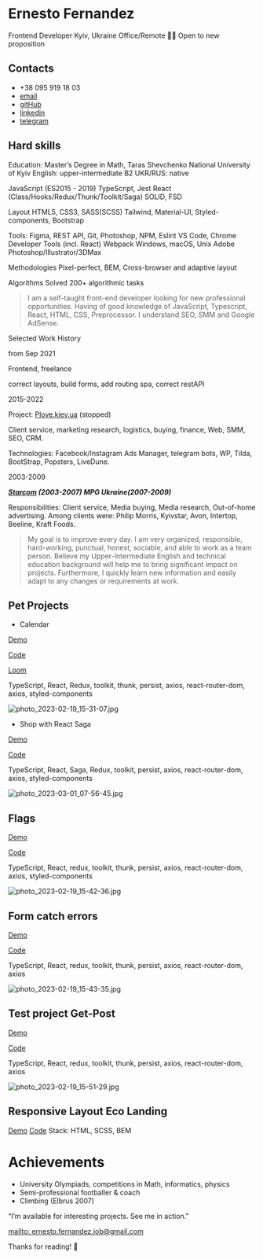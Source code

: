 # Ernesto Fernandez

Frontend Developer
Kyiv, Ukraine  Office/Remote 👨‍💻 Open to new proposition

## Contacts

   - +38 095 919 18 03
   - [email](mailto:ernesto.fernandez.job@gmail.com)
   - [gitHub](https://github.com/ErnestoFernandezUA)
   - [linkedin](https://www.linkedin.com/in/ernesto-fernandez-15699714a/)
   - [telegram](https://t.me/ernestofernandez)

## Hard skills

Education: Master’s Degree in Math, Taras Shevchenko National University of Kyiv
English: upper-intermediate B2
UKR/RUS: native

JavaScript (ES2015 - 2019) 
TypeScript, Jest
React (Class/Hooks/Redux/Thunk/Toolkit/Saga)
SOLID, FSD

Layout 
HTML5, CSS3, SASS(SCSS)
Tailwind, Material-UI, Styled-components, Bootstrap

Tools: 
Figma, REST API, Git, Photoshop, NPM, Eslint 
VS Code, Chrome Developer Tools (incl. React)
Webpack
Windows, macOS, Unix
Adobe Photoshop/Illustrator/3DMax

Methodologies
Pixel-perfect, BEM,
Cross-browser and adaptive layout

Algorithms
Solved 200+ algorithmic tasks

> I am a self-taught front-end developer looking for new professional opportunities. 
> Having of good knowledge of JavaScript, Typescript, React, HTML, CSS, Preprocessor. 
> I understand SEO, SMM and Google AdSense.


Selected Work History

from Sep 2021

Frontend, freelance

correct layouts, build forms, add routing spa, correct restAPI

2015-2022

Project: [Plove.kiev.ua](http://plove.kiev.ua/) (stopped)

Client service, marketing research, logistics, buying, finance, Web, SMM, SEO,
CRM.

Technologies: Facebook/Instagram Ads Manager, telegram bots, WP, Tilda, BootStrap,
Popsters, LiveDune.

2003-2009

***[Starcom](https://publicisgroupe.com.ua/ua/brand/starcom/)  (2003-2007)  MPG Ukraine(2007-2009)***

Responsibilities: Client service, Media buying, Media research, Out-of-home advertising.
Among clients were: Philip Morris, Kyivstar, Avon, Intertop, Beeline, Kraft Foods.


> My goal is to improve every day. I am very organized, responsible, hard-working, punctual,
> honest, sociable, and able to work as a team person. Believe my Upper-Intermediate English
> and technical education background will help me to bring significant impact on projects.
> Furthermore, I quickly learn new information and easily adapt to any changes or
> requirements at work.


## Pet Projects

+ Calendar

[Demo](https://ernestofernandezua.github.io/react_calendar/)

[Code](https://github.com/ErnestoFernandezUA/react_calendar)

[Loom](https://www.loom.com/share/a541611e36c04e469fd4b07c64c8a603)

TypeScript, React, Redux, toolkit, thunk, persist, axios, react-router-dom, axios, styled-components

![photo_2023-02-19_15-31-07.jpg](https://s3-us-west-2.amazonaws.com/secure.notion-static.com/1eece9f6-2f0c-4a96-bc34-999c3419b0bd/photo_2023-02-19_15-31-07.jpg)

+ Shop with React Saga

[Demo](https://ernestofernandezua.github.io/REACT_KITGLOBAL_TESTING_TASK/)

[Code](https://github.com/ErnestoFernandezUA/REACT_KITGLOBAL_TESTING_TASK)

TypeScript, React, Saga, Redux, toolkit, persist, axios, react-router-dom, axios, styled-components

![photo_2023-03-01_07-56-45.jpg](https://s3-us-west-2.amazonaws.com/secure.notion-static.com/5c26f170-7ca7-4cc8-ae45-99cfe391a2e9/photo_2023-03-01_07-56-45.jpg)

## Flags

[Demo](https://ernestofernandezua.github.io/spa_react_styled-components/)

[Code](https://github.com/ErnestoFernandezUA/spa_react_styled-components)

TypeScript, React, redux, toolkit, thunk, persist, axios, react-router-dom, axios, styled-components

![photo_2023-02-19_15-42-36.jpg](https://s3-us-west-2.amazonaws.com/secure.notion-static.com/8fec0216-fc4f-4a38-958a-8652114dbbd7/photo_2023-02-19_15-42-36.jpg)

## Form catch errors

[Demo](https://ernestofernandezua.github.io/react__test-scelty/)

[Code](https://github.com/ErnestoFernandezUA/react__test-scelty)

TypeScript, React, redux, toolkit, thunk, persist, axios, react-router-dom, axios

![photo_2023-02-19_15-43-35.jpg](https://s3-us-west-2.amazonaws.com/secure.notion-static.com/af15ec86-3240-4cb6-9ea9-ed67ff1a6f64/photo_2023-02-19_15-43-35.jpg)

## Test project Get-Post

[Demo](https://ernestofernandezua.github.io/react_test-project-post-get-token/)

[Code](https://github.com/ErnestoFernandezUA/react_test-project-post-get-token)

TypeScript, React, redux, toolkit, thunk, persist, axios, react-router-dom, axios

![photo_2023-02-19_15-51-29.jpg](https://s3-us-west-2.amazonaws.com/secure.notion-static.com/fd303d17-9848-4d25-a265-63431355a772/photo_2023-02-19_15-51-29.jpg)

## Responsive Layout Eco Landing
[Demo](https://ernestofernandezua.github.io/eco-landing/)
[Code](https://github.com/ErnestoFernandezUA/eco-landing)
Stack: HTML, SCSS, BEM

# Achievements
- University Olympiads, competitions in Math, informatics, physics
- Semi-professional footballer & coach
- Climbing (Elbrus 2007)


“I’m available for interesting projects. See me in action.”


[mailto: ernesto.fernandez.job@gmail.com](mailto:ernesto.fernandez.job@gmail.com) 

Thanks for reading! 👋